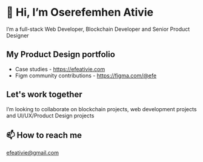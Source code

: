 # 👋 Hi, I’m Oserefemhen Ativie
I’m a full-stack Web Developer, Blockchain Developer and Senior Product Designer

## My Product Design portfolio
  - Case studies - https://efeativie.com
  - Figm community contributions - https://figma.com/@efe

## Let's work together
I’m looking to collaborate on blockchain projects, web development projects and UI/UX/Product Design projects

## 📫 How to reach me 
efeativie@gmail.com

<!---
iamefe/iamefe is a ✨ special ✨ repository because its `README.md` (this file) appears on your GitHub profile.
You can click the Preview link to take a look at your changes.
--->
